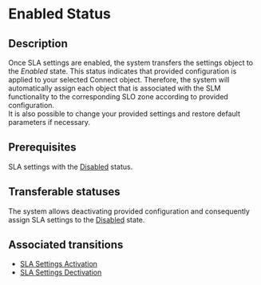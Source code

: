 # Enabled Status
## Description
Once SLA settings are enabled, the system transfers the settings object to the *Enabled* state. This status indicates that provided configuration is applied to your selected Connect object. Therefore, the system will automatically assign each object that is associated with the SLM functionality to the corresponding SLO zone according to provided configuration.  
It is also possible to change your provided settings and restore default parameters if necessary.
## Prerequisites
SLA settings with the [Disabled](s-a-disabled.html) status.
## Transferable statuses
The system allows deactivating provided configuration and consequently assign SLA settings to the [Disabled](s-a-disabled.html) state.
## Associated transitions
* [SLA Settings Activation](t-1-dis-enabled.html)
* [SLA Settings Dectivation](t-2-enab-disabled.html)
